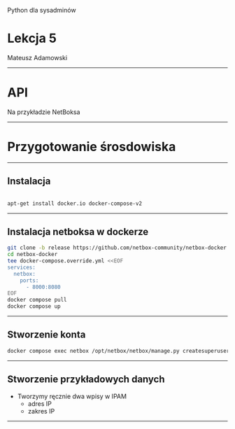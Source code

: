Python dla sysadminów

# Lekcja 5

Mateusz Adamowski

------
<!-- .slide: data-autofragments -->
# API

Na przykładzie NetBoksa

------
# Przygotowanie śrosdowiska

---
## Instalacja

```bash

apt-get install docker.io docker-compose-v2
```

---
## Instalacja netboksa w dockerze

```bash
git clone -b release https://github.com/netbox-community/netbox-docker.git
cd netbox-docker
tee docker-compose.override.yml <<EOF
services:
  netbox:
    ports:
      - 8000:8080
EOF
docker compose pull
docker compose up
```

---
## Stworzenie konta

```bash
docker compose exec netbox /opt/netbox/netbox/manage.py createsuperuser
```

---
## Stworzenie przykładowych danych

- Tworzymy ręcznie dwa wpisy w IPAM
  - adres IP
  - zakres IP
---
